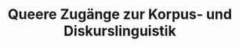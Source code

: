 ---
id: "quzukodili" # nochmal überlegen
method: "Seminar und Übung"
institution: "Fakultät für Geisteswissenschaften"
title: "Queere Zugänge zur Korpus- und Diskurslinguistik"
title_project:
title_short: "QuZuKoDiLi"
period: "Oct ­24 ­- Sep 25 (12 months)"
foerderlinie: "Fachspezifische Data Literacy"
round: "3"
filter: "3"
lecture2go: "71164"
uhh_url: "https://www.hcl.uni-hamburg.de/ddlitlab/data-literacy-lehrlabor/dritte-foerderrunde/03-quzukodili.html"
contributors: "Lars Sörries-Vorberger, Carla Sökefeld"
quote:
text: |
    ## Ausrichtung des Projekts

    Das Projekt QuZuKoDiLi hat zum Ziel, Queerlinguistik und Digital Humanities in Forschung und Lehre zu vereinen. In den Lehrveranstaltungen werden (1) allgemeine Digital- und Datenkompetenzen (Data & Digital Literacy), (2) fächerübergreifende Methoden (Datenerhebung, -aufbereitung, -management, -analyse und -darstellung) und (3) fachspezifische Inhalte und Methoden (Queer-, Diskurs- und Korpuslinguistik) vermittelt. Zudem wird ein Konzept für geisteswissenschaftliche Lehrveranstaltungen entwickelt.

    ## Projektumsetzung
    
    Das Projekt besteht aus der Durchführung eines Seminars mit dazugehöriger Übung im Masterbereich – jeweils im Wintersemester 2024/2025 und Sommersemester 2025.

    Im Seminar werden inhaltliche und methodische Aspekte (Queer-, Diskurs- und Korpuslinguistik) forschungsnah diskutiert und anschließend in der Übung praktisch umgesetzt. Als Beispiel kann die Fragestellung dienen, wie in der Öffentlichkeit über den Christopher-Street-Day berichtet wird – wird er als Party oder Demo dargestellt? Dazu werden vorhandene Korpora (bspw. DeReKo, QLK) quantitativ analysiert, gleichzeitig auch eigene Daten erhoben, aufbereitet und ausgewertet – dies kann sich ergänzend auf kritische Diskursanalysen und multimodale Ansätze beziehen. Neben vorhandenen Korpora werden unter anderem folgende Ressourcen für die Datenaufbereitung, Datenanalyse und Datenpräsentation genutzt: D-WISE, CATMA, DeReKoVecs, DWDS-Wortprofil, Queeres Netzwerk des Tages.

    Die parallele Erstellung eines Konzepts für geisteswissenschaftliche Lehrveranstaltungen im Sinne des CDTLs umfasst die Ausarbeitung eines Schemas für eine Lehrveranstaltung (Konzeptpapier mit Ablaufplan, inhaltliche Strukturierungen, Modulen für einzelne Sitzungen), das für alle Sprachwissenschaften adaptiert werden kann, und die Erstellung von Lehr- und Lernmaterialien im Rahmen der Digital Humanities.

image: "https://www.hcl.uni-hamburg.de/20401262/alexander-grey-tzzwc-xscly-unsplash-733x414-e488fcbbe56b62498a67f7cfe75b188c5c3a0603.jpg"
image_credit: "Alexander Grey / unsplash"
link_external:
stine:
---